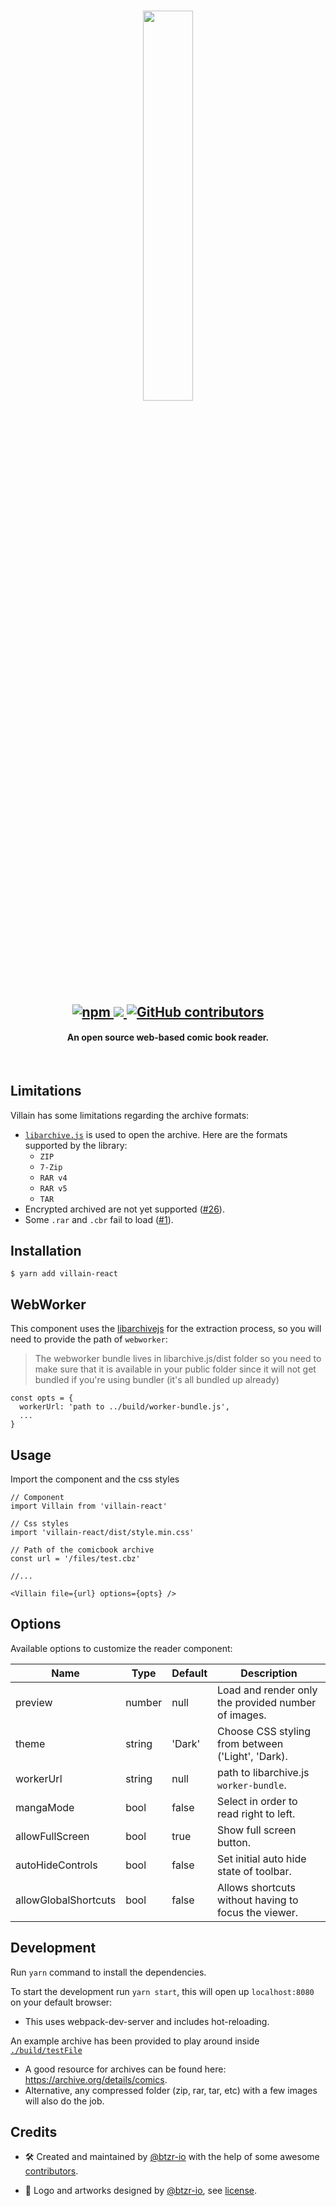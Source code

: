 <h1 align=center>
 <img align=center width="40%" src="https://user-images.githubusercontent.com/14793624/59959492-854cd400-9475-11e9-9149-4d21baa5591c.png" />
</h1>

<h2 align=center>
  <a href="https://david-dm.org/btzr-io/Villain" title="dependencies status">
    <img alt="npm" src="https://img.shields.io/npm/v/villain-react">
  </a>
  <a href="https://david-dm.org/btzr-io/Villain" title="dependencies status">
    <img src="https://david-dm.org/btzr-io/Villain/status.svg"/>
  </a>
  <a href="https://github.com/btzr-io/Villain/graphs/contributors">
    <img alt="GitHub contributors" src="https://img.shields.io/github/contributors/btzr-io/Villain.svg" alt="contributors">
  </a>
</h2>

<h4 align="center">
An open source web-based comic book reader.
</h4>

<br/>

## Limitations

Villain has some limitations regarding the archive formats:

- [`libarchive.js`](https://github.com/nika-begiashvili/libarchivejs) is used to open the archive. Here are the formats supported by the library:
  - `ZIP`
  - `7-Zip`
  - `RAR v4`
  - `RAR v5`
  - `TAR`
- Encrypted archived are not yet supported ([#26](https://github.com/btzr-io/Villain/issues/26)).
- Some `.rar` and `.cbr` fail to load ([#1](https://github.com/btzr-io/Villain/issues/1)).

## Installation

```SHELL
$ yarn add villain-react
```

## WebWorker

This component uses the [libarchivejs](https://github.com/nika-begiashvili/libarchivejs) for the extraction process,
so you will need to provide the path of `webworker`:

> The webworker bundle lives in libarchive.js/dist folder so you need to make sure that it is available in your public folder since it will not get bundled if you're using bundler (it's all bundled up already)

```JSX
const opts = {
  workerUrl: 'path to ../build/worker-bundle.js',
  ...
}
```

## Usage

Import the component and the css styles

```JSX
// Component
import Villain from 'villain-react'

// Css styles
import 'villain-react/dist/style.min.css'

// Path of the comicbook archive
const url = '/files/test.cbz'

//...

<Villain file={url} options={opts} />
```

## Options

Available options to customize the reader component:

| Name                 | Type   | Default | Description                                          |
| -------------------- | ------ | ------- | ---------------------------------------------------- |
| preview              | number | null    | Load and render only the provided number of images.  |
| theme                | string | 'Dark'  | Choose CSS styling from between ('Light', 'Dark).    |
| workerUrl            | string | null    | path to libarchive.js `worker-bundle`.               |
| mangaMode            | bool   | false   | Select in order to read right to left.               |
| allowFullScreen      | bool   | true    | Show full screen button.                             |
| autoHideControls     | bool   | false   | Set initial auto hide state of toolbar.               |
| allowGlobalShortcuts | bool   | false   | Allows shortcuts without having to focus the viewer. |

## Development

Run `yarn` command to install the dependencies.

To start the development run `yarn start`, this will open up `localhost:8080` on your default browser:

- This uses webpack-dev-server and includes hot-reloading.

An example archive has been provided to play around inside [`./build/testFile`](https://github.com/btzr-io/Villain/tree/master/build/testFile)

- A good resource for archives can be found here: https://archive.org/details/comics.
- Alternative, any compressed folder (zip, rar, tar, etc) with a few images will also do the job.

## Credits

- :hammer_and_wrench: Created and maintained by [@btzr-io](https://github.com/btzr-io) with the help of some awesome [contributors](https://github.com/btzr-io/Villain/graphs/contributors).

- :art: Logo and artworks designed by [@btzr-io](https://github.com/btzr-io), see [license](https://github.com/btzr-io/Villain/blob/master/ARTWORKS_LICENSE.md).
